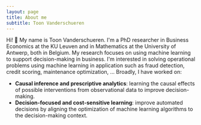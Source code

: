 ```yaml
---
layout: page
title: About me
subtitle: Toon Vanderschueren
---
```


Hi! 👋 My name is Toon Vanderschueren. I'm a PhD researcher in Business Economics at the KU Leuven and in Mathematics at the University of Antwerp, both in Belgium. My research focuses on using machine learning to support decision-making in business. I'm interested in solving operational problems using machine learning in application such as fraud detection, credit scoring, maintenance optimization, ... Broadly, I have worked on:
- **Causal inference and prescriptive analytics**: learning the causal effects of possible interventions from observational data to improve decision-making.
- **Decision-focused and cost-sensitive learning**: improve automated decisions by aligning the optimization of machine learning algorithms to the decision-making context.
